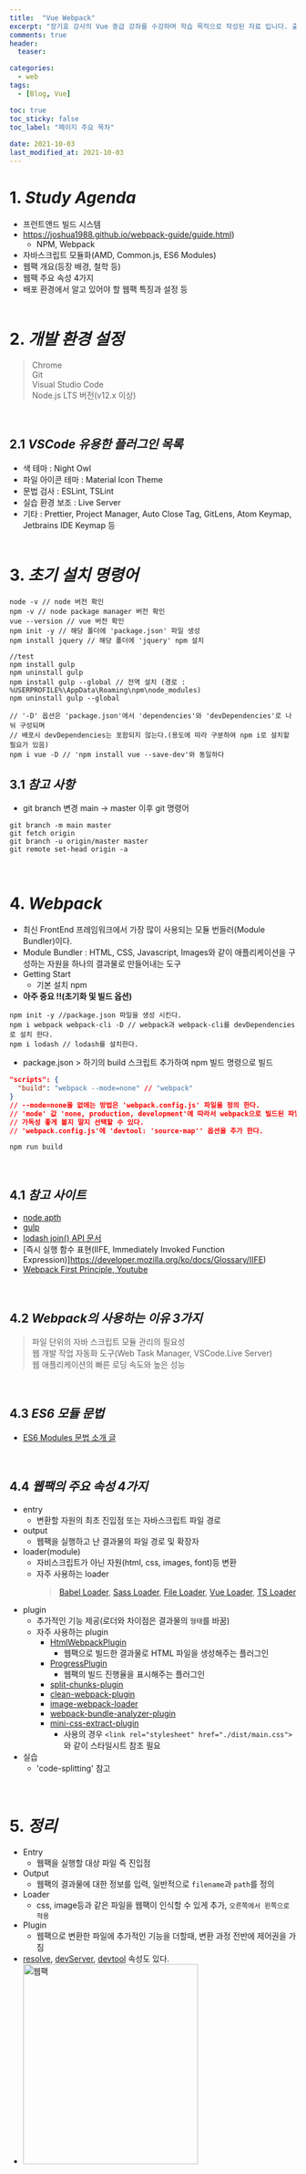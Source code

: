 ```yaml
---
title:  "Vue Webpack"
excerpt: "장기효 강사의 Vue 중급 강좌를 수강하며 학습 목적으로 작성된 자료 입니다. 출처는 하단을 참고 바랍니다."
comments: true
header:
  teaser: 

categories:
  - web
tags:
  - [Blog, Vue]

toc: true
toc_sticky: false
toc_label: "페이지 주요 목차" 
 
date: 2021-10-03
last_modified_at: 2021-10-03
---
```


# 1. *Study Agenda*
  - 프런트앤드 빌드 시스템
  - https://joshua1988.github.io/webpack-guide/guide.html)
    - NPM, Webpack
  - 자바스크립트 모듈화(AMD, Common.js, ES6 Modules)
  - 웹팩 개요(등장 배경, 철학 등)
  - 웹팩 주요 속성 4가지
  - 배포 환경에서 알고 있어야 할 웹팩 특징과 설정 등<br/><br/>

# 2. *개발 환경 설정*
  > Chrome<br/>
  > Git<br/>
  > Visual Studio Code<br/>
  > Node.js LTS 버전(v12.x 이상)
  
<br/>

## 2.1 *VSCode 유용한 플러그인 목록*
  - 색 테마 : Night Owl
  - 파일 아이콘 테마 : Material Icon Theme
  - 문법 검사 : ESLint, TSLint
  - 실습 환경 보조 : Live Server
  - 기타 : Prettier, Project Manager, Auto Close Tag, GitLens, Atom Keymap, Jetbrains IDE Keymap 등<br/><br/>

# 3. *초기 설치 명령어*
```
node -v // node 버전 확인
npm -v // node package manager 버전 확인
vue --version // vue 버전 확인
npm init -y // 해당 폴더에 'package.json' 파일 생성
npm install jquery // 해당 폴더에 'jquery' npm 설치

//test
npm install gulp
npm uninstall gulp
npm install gulp --global // 전역 설치 (경로 : %USERPROFILE%\AppData\Roaming\npm\node_modules)
npm uninstall gulp --global

// '-D' 옵션은 'package.json'에서 'dependencies'와 'devDependencies'로 나눠 구성되며
// 배포시 devDependencies는 포함되지 않는다.(용도에 따라 구분하여 npm i로 설치할 필요가 있음)
npm i vue -D // 'npm install vue --save-dev'와 동일하다
```

## 3.1 *참고 사항*
  - git branch 변경 main -> master 이후 git 명령어
```
git branch -m main master
git fetch origin
git branch -u origin/master master
git remote set-head origin -a
```
<br/>

# 4. *Webpack*
  - 최신 FrontEnd 프레임워크에서 가장 많이 사용되는 모듈 번들러(Module Bundler)이다. 
  - Module Bundler : HTML, CSS, Javascript, Images와 같이 애플리케이션을 구성하는 자원을 하나의 결과물로 만들어내는 도구
  - Getting Start
    - 기본 설치 npm
  - **아주 중요 !!(초기화 및 빌드 옵션)**
```
npm init -y //package.json 파일을 생성 시킨다.
npm i webpack webpack-cli -D // webpack과 webpack-cli를 devDependencies로 설치 한다.
npm i lodash // lodash를 설치한다.
```
  - package.json > 하기의 build 스크립트 추가하여 npm 빌드 명령으로 빌드
```json
"scripts": {
  "build": "webpack --mode=none" // "webpack"
}
// --mode=none을 없애는 방법은 'webpack.config.js' 파일을 정의 한다.
// 'mode' 값 'none, production, development'에 따라서 webpack으로 빌드된 파일이
// 가독성 좋게 볼지 말지 선택할 수 있다.
// 'webpack.config.js'에 'devtool: 'source-map'' 옵션을 추가 한다.
```

```
npm run build
```
<br/>

## 4.1 *참고 사이트*
  - [node apth](https://nodejs.org/api/path.html)
  - [gulp](https://gulpjs.com/)
  - [lodash join() API 문서](https://lodash.com/docs/4.17.15#join)
  - [즉시 실행 함수 표현(IIFE, Immediately Invoked Function Expression)]https://developer.mozilla.org/ko/docs/Glossary/IIFE)
  - [Webpack First Principle, Youtube](https://www.youtube.com/watch?v=WQue1AN93YU)

<br/>
  
## 4.2 *Webpack의 사용하는 이유 3가지*
  > 파일 단위의 자바 스크립트 모듈 관리의 필요성<br/>
  > 웹 개발 작업 자동화 도구(Web Task Manager, VSCode.Live Server)<br/>
  > 웹 애플리케이션의 빠른 로딩 속도와 높은 성능

<br/>

## 4.3 *ES6 모듈 문법*
  - [ES6 Modules 문법 소개 글](https://joshua1988.github.io/es6-online-book/modules.html#%EB%AA%A8%EB%93%88%ED%99%94%EC%9D%98-%ED%95%84%EC%9A%94%EC%84%B1)
  
<br/>

## 4.4 *웹팩의 주요 속성 4가지*
  - entry
    - 변환할 자원의 최초 진입점 또는 자바스크립트 파일 경로
  - output
    - 웹팩을 실행하고 난 결과물의 파일 경로 및 확장자
  - loader(module)
    - 자비스크립트가 아닌 자원(html, css, images, font)등 변환
    - 자주 사용하는 loader
      > [Babel Loader](https://webpack.js.org/loaders/babel-loader/#root), [Sass Loader](https://webpack.js.org/loaders/sass-loader/#root), [File Loader](https://v4.webpack.js.org/loaders/file-loader/),
       [Vue Loader](https://github.com/vuejs/vue-loader),
       [TS Loader](https://webpack.js.org/guides/typescript/#loader)
  - plugin
    - 추가적인 기능 제공(로더와 차이점은 결과물의 `형태`를 바꿈)
    - 자주 사용하는 plugin
      - [HtmlWebpackPlugin](https://webpack.js.org/plugins/html-webpack-plugin/)
        - 웹팩으로 빌드한 결과물로 HTML 파일을 생성해주는 플러그인
      - [ProgressPlugin](https://webpack.js.org/plugins/progress-plugin/#root)
        - 웹팩의 빌드 진행율을 표시해주는 플러그인
      - [split-chunks-plugin](https://webpack.js.org/plugins/split-chunks-plugin/)
      - [clean-webpack-plugin](https://www.npmjs.com/package/clean-webpack-plugin)
      - [image-webpack-loader](https://github.com/tcoopman/image-webpack-loader)
      - [webpack-bundle-analyzer-plugin](https://github.com/webpack-contrib/webpack-bundle-analyzer)
      - [mini-css-extract-plugin](https://webpack.js.org/plugins/mini-css-extract-plugin/)
        - 사용의 경우 `<link rel="stylesheet" href="./dist/main.css">`와 같이 스타일시트 참조 필요
  - 실습
    - 'code-splitting' 참고
  
  <br/>

# 5. *정리*
  - Entry
    - 웹팩을 실행할 대상 파일 즉 진입점
  - Output
    - 웹팩의 결과물에 대한 정보를 입력, 일반적으로 `filename`과 `path`를 정의
  - Loader
    - css, image등과 같은 파일을 웹팩이 인식할 수 있게 추가, `오른쪽에서 왼쪽으로 적용`
  - Plugin
    - 웹팩으로 변환한 파일에 추가적인 기능을 더할때, 변환 과정 전반에 제어권을 가짐
  - [resolve](https://webpack.js.org/configuration/resolve/#root), [devServer](https://webpack.js.org/configuration/dev-server/#root), [devtool](https://webpack.js.org/configuration/devtool/#devtool) 속성도 있다.
  - <img src="../../assets/images/posts/vue-webpack/wrapup.png" width="80%" height="30%" title="Webpack" alt="웹팩"/>

<br/>

# 6. *Webpack Dev Server*
  - [Webpack Dev Server](https://joshua1988.github.io/webpack-guide/devtools/webpack-dev-server.html)
  - 웹팩을 사용하여 개발할때 빌드작업 시간을 줄여 줌(즉, 코드만 변경하고 저장하면 웹팩빌드 후 브라우저 새로고침)
  
```
"script": {
  "dev": "webpack serve",
  "build": "webpack"
}
```

  - `Webpack Dev Server`로 빌드한 경우 빌드 파일이 메모리에 쌓임으로 직접 확인 할 수 는 없다.(즉, 개발이 완료되면 Terminal에서 직접 빌드 필요)
  - Proxy 설정
    > 프록시 설정을 통하여 API 요청에 대해서 설정 할 수 있다.<br/>
    >> ```
    >> // webpack.config.js
    >> module.exports = {
    >> devServer : {
    >>     proxy: {
    >>       '/api': 'http://localhost:3000', // domain.com
    >>       target: 'domain.com', // 도메인으로 접근 할 경우
    >>       changeOrigin: true // 도메인으로 접근 할 경우
    >>     }
    >>   } 
    >> }
    >> ```
    > [CORS](https://developer.mozilla.org/en-US/docs/Web/HTTP/CORS)(Cross-Origin Resource Sharing)<br/>
    >> [교차 출처 리소스 공유](https://ko.wikipedia.org/wiki/%EA%B5%90%EC%B0%A8_%EC%B6%9C%EC%B2%98_%EB%A6%AC%EC%86%8C%EC%8A%A4_%EA%B3%B5%EC%9C%A0)
  - <img src="../../assets/images/posts/vue-webpack/proxy.png" width="80%" height="30%" title="Webpack" alt="웹팩"/>

<br/>

# 7. *실전 webpack.config.js 분석*

# 8. 출처

  * [인프런](https://www.inflearn.com/course/%ED%94%84%EB%9F%B0%ED%8A%B8%EC%97%94%EB%93%9C-%EC%9B%B9%ED%8C%A9/dashboard)